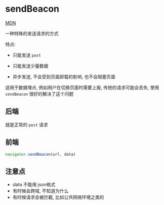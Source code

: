 # sendBeacon

[MDN](https://developer.mozilla.org/en-US/docs/Web/API/Navigator/sendBeacon)

一种特殊的发送请求的方式

特点:

- 只能发送 `post`

- 只能发送少量数据

- 异步发送, 不会受到页面卸载的影响, 也不会阻塞页面

适用于数据埋点, 例如用户在切换页面时需要上报, 传统的请求可能会丢失, 使用 `sendBeacon` 很好的解决了这个问题

## 后端

就是正常的 `post` 请求

## 前端

```js
navigator.sendBeacon(url, data)
```

## 注意点

- data 不能用 json格式
- 有时候会跨域, 不知道为什么
- 有时候请求会被拦截, 比如公共网络环境之类的
